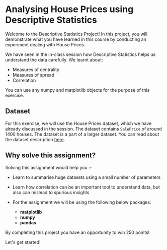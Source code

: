 # Analysing House Prices using Descriptive Statistics
Welcome to the Descriptive Statistics Project! 
In this project, you will demonstrate what you have learned in this course by conducting an experiment dealing with House Prices.

We have seen in the in-class session how Descriptive Statistics helps us understand  the data carefully. We learnt about:

* Measures of centrality
* Measures of spread
* Correlation 

You can use any numpy and matplotlib objects for the purpose of this exercise.

## Dataset

For this exercise, we will use the House Prices dataset, which we have already discussed in the session. 
The dataset contains `SalePrice` of around 1400 houses. The dataset is a part of a larger dataset.
You can read about the dataset description [here](https://github.com/MayureshShilotri/GA_extended_content/blob/master/Data/house_pricing/data_description.txt).

## Why solve this assignment?

Solving this assignment would help you :-

* Learn to summarise huge datasets using a small number of parameters
* Learn how correlation can be an important tool to understand data, but also can mislead to spurious insights

* For the assignment we will be using the following below packages:
    * **matplotlib**
    * **numpy**
    * **pandas**
    
By completing this project you have an opportunity to win 250 points!

Let's get started!
